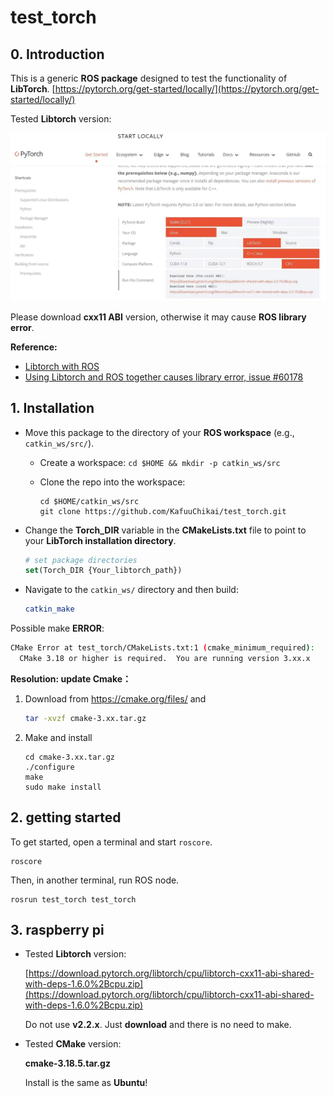 # test_torch
## 0. Introduction

This is a generic **ROS package** designed to test the functionality of **LibTorch**. [https://pytorch.org/get-started/locally/](https://pytorch.org/get-started/locally/)

Tested **Libtorch** version: 

![libtorch-version](images/libtorch-version.jpeg)

Please download **cxx11 ABI** version, otherwise it may cause **ROS library error**.

**Reference:**

- [Libtorch with ROS](https://discuss.pytorch.org/t/libtorch-with-ros/51313)
- [Using Libtorch and ROS together causes library error, issue #60178](https://github.com/pytorch/pytorch/issues/60178)

## 1. Installation

- Move this package to the directory of your **ROS workspace** (e.g., `catkin_ws/src/`).

  - Create a workspace: `cd $HOME && mkdir -p catkin_ws/src`

  - Clone the repo into the workspace:

    ```
    cd $HOME/catkin_ws/src
    git clone https://github.com/KafuuChikai/test_torch.git
    ```

- Change the **Torch_DIR** variable in the **CMakeLists.txt** file to point to your **LibTorch installation directory**.

  ```cmake
  # set package directories
  set(Torch_DIR {Your_libtorch_path})
  ```

- Navigate to the `catkin_ws/` directory and then build:

  ```cmake
  catkin_make
  ```

Possible make **ERROR**:

  ```bash
  CMake Error at test_torch/CMakeLists.txt:1 (cmake_minimum_required):
    CMake 3.18 or higher is required.  You are running version 3.xx.x
  ```

**Resolution: update Cmake：**

1. Download from https://cmake.org/files/ and

   ```bash
   tar -xvzf cmake-3.xx.tar.gz
   ```

2. Make and install

   ```
   cd cmake-3.xx.tar.gz
   ./configure
   make
   sudo make install
   ```

## 2. getting started

To get started, open a terminal and start `roscore`.

```ros
roscore
```

Then, in another terminal, run ROS node.

```ros
rosrun test_torch test_torch
```

## 3. raspberry pi

- Tested **Libtorch** version:

   [https://download.pytorch.org/libtorch/cpu/libtorch-cxx11-abi-shared-with-deps-1.6.0%2Bcpu.zip](https://download.pytorch.org/libtorch/cpu/libtorch-cxx11-abi-shared-with-deps-1.6.0%2Bcpu.zip)

   Do not use **v2.2.x**. Just **download** and there is no need to make.

- Tested **CMake** version:

   **cmake-3.18.5.tar.gz**

   Install is the same as **Ubuntu**!